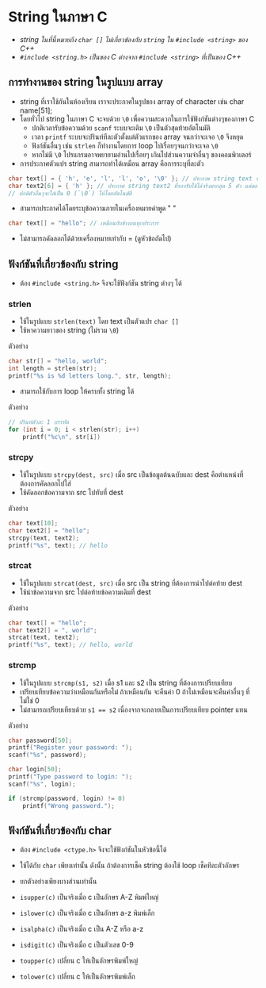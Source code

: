 # String ในภาษา C

* _string ในที่นี้หมายถึง `char []` ไม่เกี่ยวข้องกับ `string` ใน `#include <string>` ของ C++_
* _`#include <string.h>` เป็นของ C ต่างจาก `#include <string>` ที่เป็นของ C++_

## การทำงานของ string ในรูปแบบ array

* string ที่เราใช้กันในห้องเรียน เราจะประกาศในรูปของ array of character เช่น char name[51];
* โดยทั่วไป string ในภาษา C จะจบด้วย `\0` เพื่อความสะดวกในการใช้ฟังก์ชันต่างๆของภาษา C
  - ปกติเวลารับข้อความด้วย `scanf` ระบบจะเติม `\0` เป็นตัวสุดท้ายอัตโนมัติ
  - เวลา `printf` ระบบจะปรินท์ทีละตัวตั้งแต่ตัวแรกของ array จนกว่าจะเจอ `\0` จึงหยุด
  - ฟังก์ชันอื่นๆ เช่น `strlen` ก็ทำงานโดยการ loop ไปเรื่อยๆจนกว่าจะเจอ `\0`
  - หากไม่มี `\0` โปรแกรมอาจพยายามอ่านไปเรื่อยๆ เกินไปส่วนความจำอื่นๆ ของคอมพิวเตอร์
* การประกาศตัวแปร string สามารถทำได้เหมือน array คือการระบุที่ละตัว
```c
char text[] = { 'h', 'e', 'l', 'l', 'o', '\0' }; // ประกาษ string text ที่มีขนาด 6 (ใช้ได้จริงแค่ 5)
char text2[6] = { 'h' }; // ประกาศ string text2 ที่รองรับใช้ได้จริงมากสุด 5 ตัว แต่ตอนนี้ใช้เพียงแค่ตัวเดียว
// ปกติตัวอื่นๆจะใส่เป็น 0 (`\0`) ให้โดยอัตโนมัติ
```
* สามารถประกาศได้โดยระบุข้อความภายในเครื่องหมายคำพูด " "
```c
char text[] = "hello"; // เหมือนกับข้างบนทุกประการ
```
* ไม่สามารถคัดลอกได้ด้วยเครื่องหมายเท่ากับ = (ดูหัวข้อถัดไป)

## ฟังก์ชันที่เกี่ยวข้องกับ string

* ต้อง `#include <string.h>` จึงจะใช้ฟังก์ชัน string ต่างๆ ได้ 

### strlen

* ใช้ในรูปแบบ `strlen(text)` โดย text เป็นตัวแปร `char []`
* ใช้หาความยาวของ string (ไม่รวม `\0`)

ตัวอย่าง
```c
char str[] = "hello, world";
int length = strlen(str);
printf("%s is %d letters long.", str, length);
```

* สามารถใช้กับการ loop ให้ครบทั้ง string ได้

ตัวอย่าง
```c
// ปรินท์ตัวละ 1 บรรทัด
for (int i = 0; i < strlen(str); i++)
    printf("%c\n", str[i])
```

### strcpy

* ใช้ในรูปแบบ `strcpy(dest, src)` เมื่อ src เป็นข้อมูลต้นฉบับและ dest คือตำแหน่งที่ต้องการคัดลอกไปใส่
* ใช้คัดลอกข้อความจาก src ไปทับที่ dest

ตัวอย่าง
```c
char text[10];
char text2[] = "hello";
strcpy(text, text2);
printf("%s", text); // hello
```

### strcat

* ใช้ในรูปแบบ `strcat(dest, src)` เมื่อ src เป็น string ที่ต้องการนำไปต่อท้าย dest 
* ใช้นำข้อความจาก src ไปต่อท้ายข้อความเดิมที่ dest

ตัวอย่าง
```c
char text[] = "hello";
char text2[] = ", world";
strcat(text, text2);
printf("%s", text); // hello, world
```

### strcmp

* ใช้ในรูปแบบ `strcmp(s1, s2)` เมื่อ s1 และ s2 เป็น string ที่ต้องการเปรียบเทียบ
* เปรียบเทียบข้อความว่าเหมือนกันหรือไม่ ถ้าเหมือนกัน จะคืนค่า 0 ถ้าไม่เหมือนจะคืนค่าอื่นๆ ที่ไม่ใช่ 0
* ไม่สามารถเปรียบเทียบด้วย `s1 == s2` เนื่องจากจะกลายเป็นการเปรียบเทียบ pointer แทน

ตัวอย่าง
```c
char password[50];
printf("Register your password: ");
scanf("%s", password);

char login[50];
printf("Type password to login: ");
scanf("%s", login);

if (strcmp(password, login) != 0)
    printf("Wrong password.");
```

## ฟังก์ชันที่เกี่ยวข้องกับ char

* ต้อง `#include <ctype.h>` จึงจะใช้ฟังก์ชันในหัวข้อนี้ได้
* ใช้ได้กับ `char` เพียงเท่านั้น ดังนั้น ถ้าต้องการเช็ค string ต้องใช้ loop เช็คทีละตัวอักษร
* ยกตัวอย่างเพียงบางส่วนเท่านั้น

* `isupper(c)` เป็นจริงเมื่อ c เป็นอักษร A-Z พิมพ์ใหญ่
* `islower(c)` เป็นจริงเมื่อ c เป็นอักษร a-z พิมพ์เล็ก
* `isalpha(c)` เป็นจริงเมื่อ c เป็น A-Z หรือ a-z
* `isdigit(c)` เป็นจริงเมื่อ c เป็นตัวเลข 0-9

* `toupper(c)` เปลี่ยน c ให้เป็นอักษรพิมพ์ใหญ่
* `tolower(c)` เปลี่ยน c ให้เป็นอักษรพิมพ์เล็ก